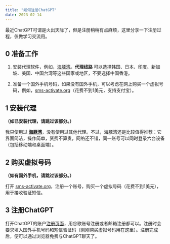 ```yaml
---
title: "如何注册ChatGPT"
date: 2023-02-14
---
```


最近ChatGPT可谓是火出天际了，但是注册稍稍有点麻烦，这里分享一下注册过程，仅做学习交流用。

## 0 准备工作

1. 安装代理软件，例如，[海豚湾](https://cdn99.manage.hitun.io/auth/register?affid=263670)。**代理线路** 可以选择韩国、日本、印度、新加坡、美国、中国台湾等这些国家或地区，不要选择中国香港。

2. 准备一个国外手机号码，如果没有国外手机，可以考虑在网上购买一个虚拟号码，例如，[sms-activate.org](https://sms-activate.org/cn)（花费不到1美元，支持支付宝）。



## 1 安装代理

**（如已安装代理，请跳过该部分。）**

我只使用过 [**海豚湾**](https://cdn99.manage.hitun.io/auth/register?affid=263670)，没有使用过其他代理。不过，海豚湾还是比较值得推荐：它界面简洁，操作简单，资费不算贵，网络还不错，同一账号可以同时登录六台设备（包括移动端和桌面端）。


## 2 购买虚拟号码

**（如有国外手机，请跳过该部分。）**

打开 [sms-activate.org](https://sms-activate.org/cn)，注册一个账号，购买一个虚拟号码（花费不到1美元），用于接收验证短信。


## 3 注册ChatGPT

打开ChatGPT的账户[注册页面](https://chat.openai.com/chat)，用谷歌账号注册或者邮箱注册都可以。注册时会要求填入国外手机号码和短信验证码（刚刚购买虚拟号码用在这里）。注册完成后，便可以通过浏览器免费与ChatGPT聊天了。

